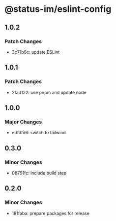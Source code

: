 # @status-im/eslint-config

## 1.0.2

### Patch Changes

- 3c71b8c: update ESLint

## 1.0.1

### Patch Changes

- 2fad122: use pnpm and update node

## 1.0.0

### Major Changes

- edfdfd6: switch to tailwind

## 0.3.0

### Minor Changes

- 08791fc: include build step

## 0.2.0

### Minor Changes

- 181faba: prepare packages for release
